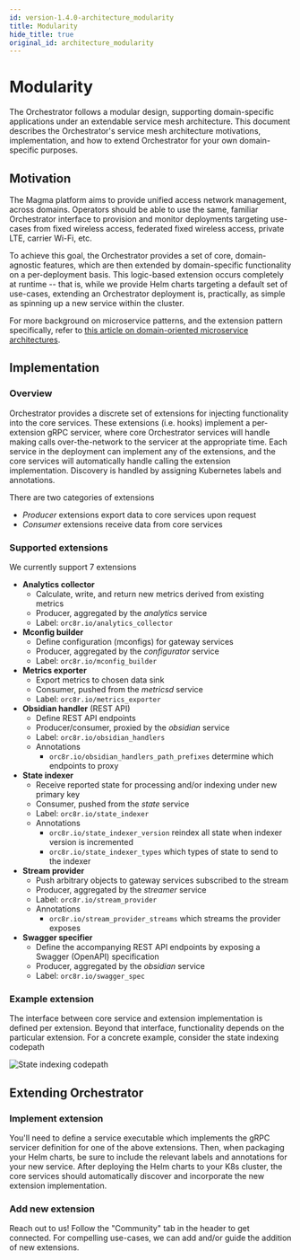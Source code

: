 ```yaml
---
id: version-1.4.0-architecture_modularity
title: Modularity
hide_title: true
original_id: architecture_modularity
---
```


# Modularity

The Orchestrator follows a modular design, supporting domain-specific applications under an extendable service mesh architecture. This
document describes the Orchestrator's service mesh architecture motivations, implementation, and how to extend Orchestrator for your own
domain-specific purposes.

## Motivation

The Magma platform aims to provide unified access network management, across domains. Operators should be able to use the same,
familiar Orchestrator interface to provision and monitor deployments targeting use-cases from fixed wireless access, federated fixed
wireless access, private LTE, carrier Wi-Fi, etc.

To achieve this goal, the Orchestrator provides a set of core, domain-agnostic features, which are then extended by domain-specific
functionality on a per-deployment basis. This logic-based extension occurs completely at runtime -- that is, while we provide Helm charts
targeting a default set of use-cases, extending an Orchestrator deployment is, practically, as simple as spinning up a new service within
the cluster.

For more background on microservice patterns, and the extension pattern specifically, refer to [this article on domain-oriented
microservice architectures](https://eng.uber.com/microservice-architecture/).

## Implementation

### Overview

Orchestrator provides a discrete set of extensions for injecting functionality into the core services. These extensions (i.e. hooks)
implement a per-extension gRPC servicer, where core Orchestrator services will handle making calls over-the-network to the servicer at
the appropriate time. Each service in the deployment can implement any of the extensions, and the core services will automatically
handle calling the extension implementation. Discovery is handled by assigning Kubernetes labels and annotations.

There are two categories of extensions

- *Producer* extensions export data to core services upon request
- *Consumer* extensions receive data from core services

### Supported extensions

We currently support 7 extensions

- **Analytics collector**
    - Calculate, write, and return new metrics derived from existing metrics
    - Producer, aggregated by the *analytics* service
    - Label: `orc8r.io/analytics_collector`
- **Mconfig builder**
    - Define configuration (mconfigs) for gateway services
    - Producer, aggregated by the *configurator* service
    - Label: `orc8r.io/mconfig_builder`
- **Metrics exporter**
    - Export metrics to chosen data sink
    - Consumer, pushed from the *metricsd* service
    - Label: `orc8r.io/metrics_exporter`
- **Obsidian handler** (REST API)
    - Define REST API endpoints
    - Producer/consumer, proxied by the *obsidian* service
    - Label: `orc8r.io/obsidian_handlers`
    - Annotations
        - `orc8r.io/obsidian_handlers_path_prefixes` determine which endpoints to proxy
- **State indexer**
    - Receive reported state for processing and/or indexing under new primary key
    - Consumer, pushed from the *state* service
    - Label: `orc8r.io/state_indexer`
    - Annotations
        - `orc8r.io/state_indexer_version` reindex all state when indexer version is incremented
        - `orc8r.io/state_indexer_types` which types of state to send to the indexer
- **Stream provider**
    - Push arbitrary objects to gateway services subscribed to the stream
    - Producer, aggregated by the *streamer* service
    - Label: `orc8r.io/stream_provider`
    - Annotations
        - `orc8r.io/stream_provider_streams` which streams the provider exposes
- **Swagger specifier**
    - Define the accompanying REST API endpoints by exposing a Swagger (OpenAPI) specification
    - Producer, aggregated by the *obsidian* service
    - Label: `orc8r.io/swagger_spec`

### Example extension

The interface between core service and extension implementation is defined per extension. Beyond that interface, functionality depends on
the particular extension. For a concrete example, consider the state indexing codepath

![State indexing codepath](assets/orc8r/state_indexing_codepath.png)

## Extending Orchestrator

### Implement extension

You'll need to define a service executable which implements the gRPC servicer definition for one of the above extensions. Then,
when packaging your Helm charts, be sure to include the relevant labels and annotations for your new service. After deploying the Helm
charts to your K8s cluster, the core services should automatically discover and incorporate the new extension implementation.

### Add new extension

Reach out to us! Follow the "Community" tab in the header to get connected. For compelling use-cases, we can add and/or guide the addition
of new extensions.
